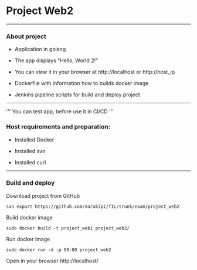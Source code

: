 # Project Web2

***

### About project

* Application in golang

 * The app displays "Hello, World 2!"

 * You can view it in your browser at http://localhost or http://host_ip

* Dockerfile with information how to builds docker image

* Jenkins pipeline scripts for build and deploy project

***

'''
You can test app, before use it in CI/CD
'''

### Host requirements and preparation:

* Installed Docker

* Installed svn

* Installed curl

***

### Build and deploy

Download project from GitHub

```
svn export https://github.com/Xarakipi/TIL/trunk/exam/project_web2
```

Build docker image

```
sudo docker build -t project_web1 project_web2/
```

Run docker image

```
sudo docker run -d -p 80:80 project_web2
```

Open in your browser http://localhost/
